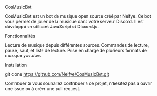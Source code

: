 CosMusicBot

CosMusicBot est un bot de musique open source créé par Nelfye. Ce bot vous permet de jouer de la musique dans votre serveur Discord. Il est développé en utilisant JavaScript et Discord.js.

Fonctionnalités

Lecture de musique depuis différentes sources.
Commandes de lecture, pause, saut, et liste de lecture.
Prise en charge de plusieurs formats de musique youtube.

Installation

git clone https://github.com/Nelfye/CosMusicBot.git

Contribuer
Si vous souhaitez contribuer à ce projet, n'hésitez pas à ouvrir une issue ou à créer une pull request.

